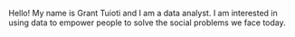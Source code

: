 Hello! My name is Grant Tuioti and I am a data analyst. I am interested in using data to empower people to solve the social problems we face today.
